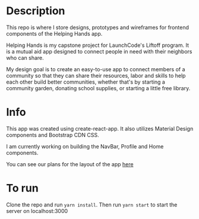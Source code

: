 # Description

This repo is where I store designs, prototypes and wireframes for frontend components of the Helping Hands app. 

Helping Hands is my capstone project for LaunchCode's Liftoff program. It is a mutual aid app designed to connect people in need with their neighbors who can share. 

My design goal is to create an easy-to-use app to connect members of a community so that they can share their resources, labor and skills to help each other build better communities, whether that's by starting a community garden, donating school supplies, or starting a little free library. 

# Info

This app was created using create-react-app. It also utilizes Material Design components and Bootstrap CDN CSS. 

I am currently working on building the NavBar, Profile and Home components. 

You can see our plans for the layout of the app [here](https://docs.google.com/drawings/d/10wdWoqieyv-g_UfqlVWKFR4Jl3XWTR9O6qH7-81oGIA/edit?usp=sharing)

# To run

Clone the repo and run `yarn install`. Then run `yarn start` to start the server on localhost:3000 
